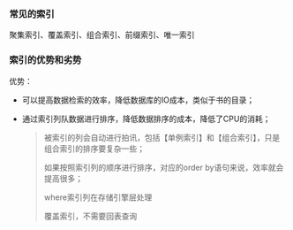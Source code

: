### 常见的索引

聚集索引、覆盖索引、组合索引、前缀索引、唯一索引

### 索引的优势和劣势

优势：

- 可以提高数据检索的效率，降低数据库的IO成本，类似于书的目录；

- 通过索引列队数据进行排序，降低数据排序的成本，降低了CPU的消耗；

  > 被索引的列会自动进行拍讯，包括【单例索引】和【组合索引】，只是组合索引的排序要复杂一些；
  >
  > 如果按照索引列的顺序进行排序，对应的order by语句来说，效率就会提高很多；
  >
  > where索引列在存储引擎层处理
  >
  > 覆盖索引，不需要回表查询


